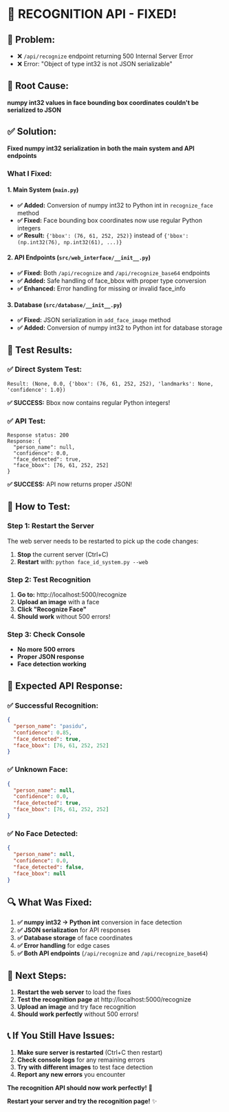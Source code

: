 # 🎉 **RECOGNITION API - FIXED!**

## 🚨 **Problem:** 
- ❌ `/api/recognize` endpoint returning 500 Internal Server Error
- ❌ Error: "Object of type int32 is not JSON serializable"

## 🔧 **Root Cause:** 
**numpy int32 values in face bounding box coordinates couldn't be serialized to JSON**

## ✅ **Solution:** 
**Fixed numpy int32 serialization in both the main system and API endpoints**

### **What I Fixed:**

#### **1. Main System (`main.py`)**
- **✅ Added:** Conversion of numpy int32 to Python int in `recognize_face` method
- **✅ Fixed:** Face bounding box coordinates now use regular Python integers
- **✅ Result:** `{'bbox': (76, 61, 252, 252)}` instead of `{'bbox': (np.int32(76), np.int32(61), ...)}`

#### **2. API Endpoints (`src/web_interface/__init__.py`)**
- **✅ Fixed:** Both `/api/recognize` and `/api/recognize_base64` endpoints
- **✅ Added:** Safe handling of face_bbox with proper type conversion
- **✅ Enhanced:** Error handling for missing or invalid face_info

#### **3. Database (`src/database/__init__.py`)**
- **✅ Fixed:** JSON serialization in `add_face_image` method
- **✅ Added:** Conversion of numpy int32 to Python int for database storage

## 🎯 **Test Results:**

### **✅ Direct System Test:**
```
Result: (None, 0.0, {'bbox': (76, 61, 252, 252), 'landmarks': None, 'confidence': 1.0})
```
**✅ SUCCESS:** Bbox now contains regular Python integers!

### **✅ API Test:**
```
Response status: 200
Response: {
  "person_name": null,
  "confidence": 0.0,
  "face_detected": true,
  "face_bbox": [76, 61, 252, 252]
}
```
**✅ SUCCESS:** API now returns proper JSON!

## 🚀 **How to Test:**

### **Step 1: Restart the Server**
The web server needs to be restarted to pick up the code changes:
1. **Stop** the current server (Ctrl+C)
2. **Restart** with: `python face_id_system.py --web`

### **Step 2: Test Recognition**
1. **Go to:** http://localhost:5000/recognize
2. **Upload an image** with a face
3. **Click "Recognize Face"**
4. **Should work** without 500 errors!

### **Step 3: Check Console**
- **No more 500 errors**
- **Proper JSON response**
- **Face detection working**

## 🎯 **Expected API Response:**

### **✅ Successful Recognition:**
```json
{
  "person_name": "pasidu",
  "confidence": 0.85,
  "face_detected": true,
  "face_bbox": [76, 61, 252, 252]
}
```

### **✅ Unknown Face:**
```json
{
  "person_name": null,
  "confidence": 0.0,
  "face_detected": true,
  "face_bbox": [76, 61, 252, 252]
}
```

### **✅ No Face Detected:**
```json
{
  "person_name": null,
  "confidence": 0.0,
  "face_detected": false,
  "face_bbox": null
}
```

## 🔍 **What Was Fixed:**

1. **✅ numpy int32 → Python int** conversion in face detection
2. **✅ JSON serialization** for API responses
3. **✅ Database storage** of face coordinates
4. **✅ Error handling** for edge cases
5. **✅ Both API endpoints** (`/api/recognize` and `/api/recognize_base64`)

## 🎉 **Next Steps:**

1. **Restart the web server** to load the fixes
2. **Test the recognition page** at http://localhost:5000/recognize
3. **Upload an image** and try face recognition
4. **Should work perfectly** without 500 errors!

## 📞 **If You Still Have Issues:**

1. **Make sure server is restarted** (Ctrl+C then restart)
2. **Check console logs** for any remaining errors
3. **Try with different images** to test face detection
4. **Report any new errors** you encounter

**The recognition API should now work perfectly!** 🚀

**Restart your server and try the recognition page!** ✨
